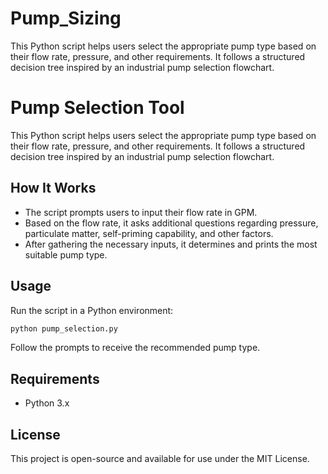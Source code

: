 # Pump_Sizing
This Python script helps users select the appropriate pump type based on their flow rate, pressure, and other requirements. It follows a structured decision tree inspired by an industrial pump selection flowchart.
# Pump Selection Tool

This Python script helps users select the appropriate pump type based on their flow rate, pressure, and other requirements. It follows a structured decision tree inspired by an industrial pump selection flowchart.

## How It Works
- The script prompts users to input their flow rate in GPM.
- Based on the flow rate, it asks additional questions regarding pressure, particulate matter, self-priming capability, and other factors.
- After gathering the necessary inputs, it determines and prints the most suitable pump type.

## Usage
Run the script in a Python environment:
```sh
python pump_selection.py
```
Follow the prompts to receive the recommended pump type.

## Requirements
- Python 3.x

## License
This project is open-source and available for use under the MIT License.

